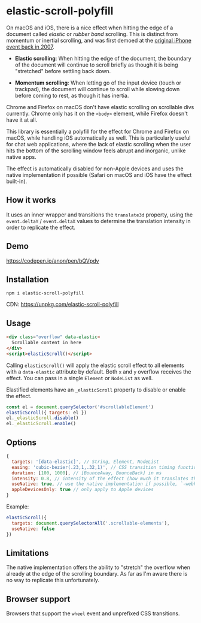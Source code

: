 # elastic-scroll-polyfill

On macOS and iOS, there is a nice effect when hitting the edge of a document called _elastic_ or _rubber band_ scrolling. This is distinct from momentum or inertial scrolling, and was first demoed at the [original iPhone event back in 2007](https://www.youtube.com/watch?v=vN4U5FqrOdQ&t=16m55s).

- **Elastic scrolling**: When hitting the edge of the document, the boundary of the document will continue to scroll briefly as though it is being "stretched" before settling back down.

- **Momentum scrolling**: When letting go of the input device (touch or trackpad), the document will continue to scroll while slowing down before coming to rest, as though it has inertia.

Chrome and Firefox on macOS don't have elastic scrolling on scrollable divs currently. Chrome only has it on the `<body>` element, while Firefox doesn't have it at all.

This library is essentially a polyfill for the effect for Chrome and Firefox on macOS, while handling iOS automatically as well. This is particularly useful for chat web applications, where the lack of elastic scrolling when the user hits the bottom of the scrolling window feels abrupt and inorganic, unlike native apps.

The effect is automatically disabled for non-Apple devices and uses the native implementation if possible (Safari on macOS and iOS have the effect built-in).

## How it works

It uses an inner wrapper and transitions the `translate3d` property, using the `event.deltaY` / `event.deltaX` values to determine the translation intensity in order to replicate the effect.

## Demo

https://codepen.io/anon/pen/bQVpdv

## Installation

```
npm i elastic-scroll-polyfill
```

CDN: https://unpkg.com/elastic-scroll-polyfill

## Usage

```html
<div class="overflow" data-elastic>
  Scrollable content in here
</div>
<script>elasticScroll()</script>
```

Calling `elasticScroll()` will apply the elastic scroll effect to all elements with a `data-elastic` attribute by default. Both `x` and `y` overflow receives the effect. You can pass in a single `Element` or `NodeList` as well.

Elastified elements have an `_elasticScroll` property to disable or enable the effect.

```js
const el = document.querySelector('#scrollableElement')
elasticScroll({ targets: el })
el._elasticScroll.disable()
el._elasticScroll.enable()
```

## Options

```js
{
  targets: '[data-elastic]', // String, Element, NodeList
  easing: 'cubic-bezier(.23,1,.32,1)', // CSS transition timing function (ease-out-quint)
  duration: [100, 1000], // [BounceAway, BounceBack] in ms
  intensity: 0.8, // intensity of the effect (how much it translates the content)
  useNative: true, // use the native implementation if possible, `-webkit-overflow-scrolling` on iOS
  appleDevicesOnly: true // only apply to Apple devices
}
```

Example:

```js
elasticScroll({
  targets: document.querySelectorAll('.scrollable-elements'),
  useNative: false
})
```

## Limitations

The native implementation offers the ability to "stretch" the overflow when already at the edge of the scrolling boundary. As far as I'm aware there is no way to replicate this unfortunately.

## Browser support

Browsers that support the `wheel` event and unprefixed CSS transitions.
